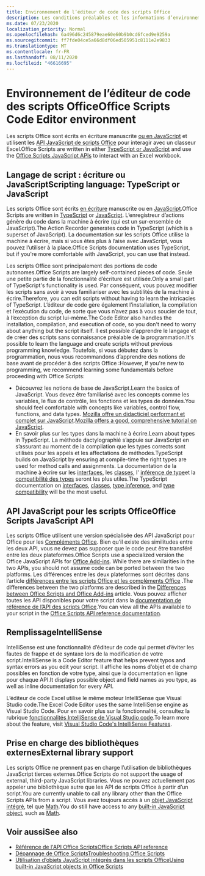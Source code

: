 ```yaml
---
title: Environnement de l’éditeur de code des scripts Office
description: Les conditions préalables et les informations d’environnement pour les scripts Office dans Excel sur le Web.
ms.date: 07/23/2020
localization_priority: Normal
ms.openlocfilehash: 6a496d6c245879eae60e60b9b0cd6fced9e9259a
ms.sourcegitcommit: ff7fde04ce5a66d8df06ed505951c8111e2e9833
ms.translationtype: MT
ms.contentlocale: fr-FR
ms.lasthandoff: 08/11/2020
ms.locfileid: "46616695"
---
```

# <a name="office-scripts-code-editor-environment"></a><span data-ttu-id="421cf-103">Environnement de l’éditeur de code des scripts Office</span><span class="sxs-lookup"><span data-stu-id="421cf-103">Office Scripts Code Editor environment</span></span>

<span data-ttu-id="421cf-104">Les scripts Office sont écrits en écriture manuscrite [ou en JavaScript](#scripting-language-typescript-or-javascript) et utilisent les [API JavaScript de scripts Office](#office-scripts-javascript-api) pour interagir avec un classeur Excel.</span><span class="sxs-lookup"><span data-stu-id="421cf-104">Office Scripts are written in either [TypeScript or JavaScript](#scripting-language-typescript-or-javascript) and use the [Office Scripts JavaScript APIs](#office-scripts-javascript-api) to interact with an Excel workbook.</span></span>

## <a name="scripting-language-typescript-or-javascript"></a><span data-ttu-id="421cf-105">Langage de script : écriture ou JavaScript</span><span class="sxs-lookup"><span data-stu-id="421cf-105">Scripting language: TypeScript or JavaScript</span></span>

<span data-ttu-id="421cf-106">Les scripts Office sont écrits [en écriture](https://www.typescriptlang.org/docs/home.html) manuscrite ou en [JavaScript](https://developer.mozilla.org/docs/Web/JavaScript).</span><span class="sxs-lookup"><span data-stu-id="421cf-106">Office Scripts are written in [TypeScript](https://www.typescriptlang.org/docs/home.html) or [JavaScript](https://developer.mozilla.org/docs/Web/JavaScript).</span></span> <span data-ttu-id="421cf-107">L’enregistreur d’actions génère du code dans la machine à écrire (qui est un sur-ensemble de JavaScript).</span><span class="sxs-lookup"><span data-stu-id="421cf-107">The Action Recorder generates code in TypeScript (which is a superset of JavaScript).</span></span> <span data-ttu-id="421cf-108">La documentation sur les scripts Office utilise la machine à écrire, mais si vous êtes plus à l’aise avec JavaScript, vous pouvez l’utiliser à la place.</span><span class="sxs-lookup"><span data-stu-id="421cf-108">Office Scripts documentation uses TypeScript, but if you're more comfortable with JavaScript, you can use that instead.</span></span>

<span data-ttu-id="421cf-109">Les scripts Office sont principalement des portions de code autonomes.</span><span class="sxs-lookup"><span data-stu-id="421cf-109">Office Scripts are largely self-contained pieces of code.</span></span> <span data-ttu-id="421cf-110">Seule une petite partie de la fonctionnalité d’écriture est utilisée.</span><span class="sxs-lookup"><span data-stu-id="421cf-110">Only a small part of TypeScript's functionality is used.</span></span> <span data-ttu-id="421cf-111">Par conséquent, vous pouvez modifier les scripts sans avoir à vous familiariser avec les subtilités de la machine à écrire.</span><span class="sxs-lookup"><span data-stu-id="421cf-111">Therefore, you can edit scripts without having to learn the intricacies of TypeScript.</span></span> <span data-ttu-id="421cf-112">L’éditeur de code gère également l’installation, la compilation et l’exécution du code, de sorte que vous n’avez pas à vous soucier de tout, à l’exception du script lui-même.</span><span class="sxs-lookup"><span data-stu-id="421cf-112">The Code Editor also handles the installation, compilation, and execution of code, so you don't need to worry about anything but the script itself.</span></span> <span data-ttu-id="421cf-113">Il est possible d’apprendre le langage et de créer des scripts sans connaissance préalable de la programmation.</span><span class="sxs-lookup"><span data-stu-id="421cf-113">It's possible to learn the language and create scripts without previous programming knowledge.</span></span> <span data-ttu-id="421cf-114">Toutefois, si vous débutez dans la programmation, nous vous recommandons d’apprendre des notions de base avant de procéder à des scripts Office :</span><span class="sxs-lookup"><span data-stu-id="421cf-114">However, if you're new to programming, we recommend learning some fundamentals before proceeding with Office Scripts:</span></span>

- <span data-ttu-id="421cf-115">Découvrez les notions de base de JavaScript.</span><span class="sxs-lookup"><span data-stu-id="421cf-115">Learn the basics of JavaScript.</span></span> <span data-ttu-id="421cf-116">Vous devez être familiarisé avec les concepts comme les variables, le flux de contrôle, les fonctions et les types de données.</span><span class="sxs-lookup"><span data-stu-id="421cf-116">You should feel comfortable with concepts like variables, control flow, functions, and data types.</span></span> <span data-ttu-id="421cf-117">[Mozilla offre un didacticiel performant et complet sur JavaScript](https://developer.mozilla.org/docs/Web/JavaScript/Guide/Introduction).</span><span class="sxs-lookup"><span data-stu-id="421cf-117">[Mozilla offers a good, comprehensive tutorial on JavaScript](https://developer.mozilla.org/docs/Web/JavaScript/Guide/Introduction).</span></span>
- <span data-ttu-id="421cf-118">En savoir plus sur les types dans la machine à écrire.</span><span class="sxs-lookup"><span data-stu-id="421cf-118">Learn about types in TypeScript.</span></span> <span data-ttu-id="421cf-119">La méthode dactylographié s’appuie sur JavaScript en s’assurant au moment de la compilation que les types corrects sont utilisés pour les appels et les affectations de méthodes.</span><span class="sxs-lookup"><span data-stu-id="421cf-119">TypeScript builds on JavaScript by ensuring at compile-time the right types are used for method calls and assignments.</span></span> <span data-ttu-id="421cf-120">La documentation de la machine à écrire sur les [interfaces](https://www.typescriptlang.org/docs/handbook/interfaces.html), les [classes](https://www.typescriptlang.org/docs/handbook/classes.html), l' [inférence de type](https://www.typescriptlang.org/docs/handbook/type-inference.html)et la [compatibilité des types](https://www.typescriptlang.org/docs/handbook/type-compatibility.html) seront les plus utiles.</span><span class="sxs-lookup"><span data-stu-id="421cf-120">The TypeScript documentation on [interfaces](https://www.typescriptlang.org/docs/handbook/interfaces.html), [classes](https://www.typescriptlang.org/docs/handbook/classes.html), [type inference](https://www.typescriptlang.org/docs/handbook/type-inference.html), and [type compatibility](https://www.typescriptlang.org/docs/handbook/type-compatibility.html) will be the most useful.</span></span>

## <a name="office-scripts-javascript-api"></a><span data-ttu-id="421cf-121">API JavaScript pour les scripts Office</span><span class="sxs-lookup"><span data-stu-id="421cf-121">Office Scripts JavaScript API</span></span>

<span data-ttu-id="421cf-122">Les scripts Office utilisent une version spécialisée des API JavaScript pour Office pour les [Compléments Office](/office/dev/add-ins/overview/index). Bien qu’il existe des similitudes entre les deux API, vous ne devez pas supposer que le code peut être transféré entre les deux plateformes.</span><span class="sxs-lookup"><span data-stu-id="421cf-122">Office Scripts use a specialized version the Office JavaScript APIs for [Office Add-ins](/office/dev/add-ins/overview/index). While there are similarities in the two APIs, you should not assume code can be ported between the two platforms.</span></span> <span data-ttu-id="421cf-123">Les différences entre les deux plateformes sont décrites dans l’article [différences entre les scripts Office et les compléments Office](../resources/add-ins-differences.md#apis) .</span><span class="sxs-lookup"><span data-stu-id="421cf-123">The differences between the two platforms are described in the [Differences between Office Scripts and Office Add-ins](../resources/add-ins-differences.md#apis) article.</span></span> <span data-ttu-id="421cf-124">Vous pouvez afficher toutes les API disponibles pour votre script dans la [documentation de référence de l’API des scripts Office](/javascript/api/office-scripts/overview).</span><span class="sxs-lookup"><span data-stu-id="421cf-124">You can view all the APIs available to your script in the [Office Scripts API reference documentation](/javascript/api/office-scripts/overview).</span></span>

## <a name="intellisense"></a><span data-ttu-id="421cf-125">Remplissage</span><span class="sxs-lookup"><span data-stu-id="421cf-125">IntelliSense</span></span>

<span data-ttu-id="421cf-126">IntelliSense est une fonctionnalité d’éditeur de code qui permet d’éviter les fautes de frappe et de syntaxe lors de la modification de votre script.</span><span class="sxs-lookup"><span data-stu-id="421cf-126">IntelliSense is a Code Editor feature that helps prevent typos and syntax errors as you edit your script.</span></span> <span data-ttu-id="421cf-127">Il affiche les noms d’objet et de champ possibles en fonction de votre type, ainsi que la documentation en ligne pour chaque API.</span><span class="sxs-lookup"><span data-stu-id="421cf-127">It displays possible object and field names as you type, as well as inline documentation for every API.</span></span>

<span data-ttu-id="421cf-128">L’éditeur de code Excel utilise le même moteur IntelliSense que Visual Studio code.</span><span class="sxs-lookup"><span data-stu-id="421cf-128">The Excel Code Editor uses the same IntelliSense engine as Visual Studio Code.</span></span> <span data-ttu-id="421cf-129">Pour en savoir plus sur la fonctionnalité, consultez la rubrique [fonctionnalités IntelliSense de Visual Studio code](https://code.visualstudio.com/docs/editor/intellisense#_intellisense-features).</span><span class="sxs-lookup"><span data-stu-id="421cf-129">To learn more about the feature, visit [Visual Studio Code's IntelliSense Features](https://code.visualstudio.com/docs/editor/intellisense#_intellisense-features).</span></span>

## <a name="external-library-support"></a><span data-ttu-id="421cf-130">Prise en charge des bibliothèques externes</span><span class="sxs-lookup"><span data-stu-id="421cf-130">External library support</span></span>

<span data-ttu-id="421cf-131">Les scripts Office ne prennent pas en charge l’utilisation de bibliothèques JavaScript tierces externes.</span><span class="sxs-lookup"><span data-stu-id="421cf-131">Office Scripts do not support the usage of external, third-party JavaScript libraries.</span></span> <span data-ttu-id="421cf-132">Vous ne pouvez actuellement pas appeler une bibliothèque autre que les API de scripts Office à partir d’un script.</span><span class="sxs-lookup"><span data-stu-id="421cf-132">You are currently unable to call any library other than the Office Scripts APIs from a script.</span></span> <span data-ttu-id="421cf-133">Vous avez toujours accès à un [objet JavaScript intégré](../develop/javascript-objects.md), tel que [Math](https://developer.mozilla.org/docs/Web/JavaScript/Reference/Global_Objects/Math).</span><span class="sxs-lookup"><span data-stu-id="421cf-133">You do still have access to any [built-in JavaScript object](../develop/javascript-objects.md), such as [Math](https://developer.mozilla.org/docs/Web/JavaScript/Reference/Global_Objects/Math).</span></span>

## <a name="see-also"></a><span data-ttu-id="421cf-134">Voir aussi</span><span class="sxs-lookup"><span data-stu-id="421cf-134">See also</span></span>

- [<span data-ttu-id="421cf-135">Référence de l'API Office Scripts</span><span class="sxs-lookup"><span data-stu-id="421cf-135">Office Scripts API reference</span></span>](/javascript/api/office-scripts/overview)
- [<span data-ttu-id="421cf-136">Dépannage de Office Scripts</span><span class="sxs-lookup"><span data-stu-id="421cf-136">Troubleshooting Office Scripts</span></span>](../testing/troubleshooting.md)
- [<span data-ttu-id="421cf-137">Utilisation d’objets JavaScript intégrés dans les scripts Office</span><span class="sxs-lookup"><span data-stu-id="421cf-137">Using built-in JavaScript objects in Office Scripts</span></span>](../develop/javascript-objects.md)
